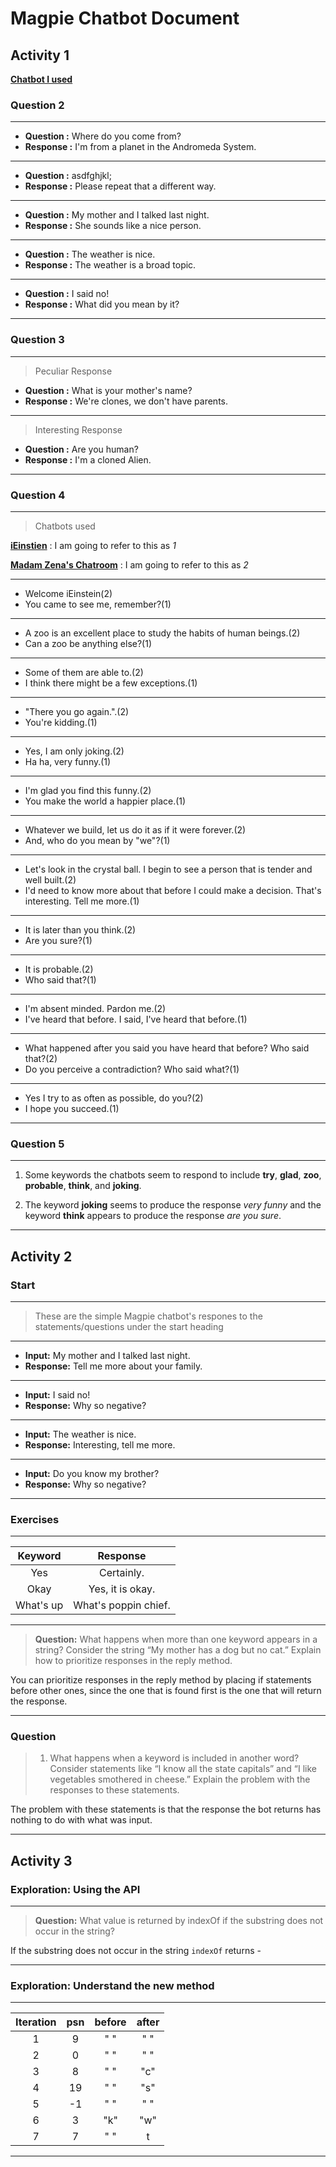 # Magpie Chatbot Document

## Activity 1

[**Chatbot I used**](https://www.pandorabots.com/pandora/talk?botid=c1baddb74e35ebd0)

### Question 2

---

- **Question :** Where do you come from?
- **Response :** I'm from a planet in the Andromeda System.

---

- **Question :** asdfghjkl;
- **Response :** Please repeat that a different way.

---

- **Question :** My mother and I talked last night.
- **Response :** She sounds like a nice person.

---

- **Question :** The weather is nice.
- **Response :** The weather is a broad topic.

---

- **Question :** I said no!
- **Response :** What did you mean by it?

---

### Question 3

---

> Peculiar Response

- **Question :** What is your mother's name?
- **Response :** We're clones, we don't have parents.

---

> Interesting Response

- **Question :** Are you human?
- **Response :** I'm a cloned Alien.

---

### Question 4

---

> Chatbots used

[**iEinstien**](https://www.pandorabots.com/pandora/talk?botid=ea77c0200e365cfb)
: I am going to refer to this as _1_

[**Madam Zena's Chatroom**](http://www.madamzena.com)
: I am going to refer to this as _2_

---

- Welcome iEinstein(2)
- You came to see me, remember?(1)

---

- A zoo is an excellent place to study the habits of human beings.(2)
- Can a zoo be anything else?(1)

---

- Some of them are able to.(2)
- I think there might be a few exceptions.(1)

---

- "There you go again.".(2)
- You're kidding.(1)

---

- Yes, I am only joking.(2)
- Ha ha, very funny.(1)

---

- I'm glad you find this funny.(2)
- You make the world a happier place.(1)

---

- Whatever we build, let us do it as if it were forever.(2)
- And, who do you mean by "we"?(1)

---

- Let's look in the crystal ball. I begin to see a person that is tender and well built.(2)
- I'd need to know more about that before I could make a decision. That's interesting. Tell me more.(1)

---

- It is later than you think.(2)
- Are you sure?(1)

---

- It is probable.(2)
- Who said that?(1)

---

- I'm absent minded. Pardon me.(2)
- I've heard that before. I said, I've heard that before.(1)

---

- What happened after you said you have heard that before? Who said that?(2)
- Do you perceive a contradiction? Who said what?(1)

---

- Yes I try to as often as possible, do you?(2)
- I hope you succeed.(1)

---

### Question 5

---

1. Some keywords the chatbots seem to respond to include **try**, **glad**, **zoo**, **probable**, **think**, and **joking**.

2. The keyword **joking** seems to produce the response _very funny_ and the keyword **think** appears to produce the response _are you sure_.

---

## Activity 2

### Start

---

> These are the simple Magpie chatbot's respones to the statements/questions under the start heading

---

- **Input:** My mother and I talked last night.
- **Response:** Tell me more about your family.

---

- **Input:** I said no!
- **Response:** Why so negative?

---

- **Input:** The weather is nice.
- **Response:** Interesting, tell me more.

---

- **Input:** Do you know my brother?
- **Response:** Why so negative?

---

### Exercises

---

|  Keyword  |       Response       |
| :-------: | :------------------: |
|    Yes    |      Certainly.      |
|   Okay    |   Yes, it is okay.   |
| What's up | What's poppin chief. |

---

> **Question:** What happens when more than one keyword appears in a string? Consider the string “My mother has a dog but no cat.” Explain how to prioritize responses in the reply method.

You can prioritize responses in the reply method by placing if statements before other ones, since the one that is found first is the one that will return the response.

---

### Question

> 1. What happens when a keyword is included in another word? Consider statements like “I know all the state capitals” and “I like vegetables smothered in cheese.” Explain the problem with the responses to these statements.

The problem with these statements is that the response the bot returns has nothing to do with what was input.

---

## Activity 3

### Exploration: Using the API

---

> **Question:** What value is returned by indexOf if the substring does not occur in the string?

If the substring does not occur in the string `indexOf` returns -

---

### Exploration: Understand the new method

---

| Iteration | psn | before | after |
| :-------: | :-: | :----: | :---: |
|     1     |  9  |  " "   |  " "  |
|     2     |  0  |  " "   |  " "  |
|     3     |  8  |  " "   |  "c"  |
|     4     | 19  |  " "   |  "s"  |
|     5     | -1  |  " "   |  " "  |
|     6     |  3  |  "k"   |  "w"  |
|     7     |  7  |  " "   |   t   |

---
